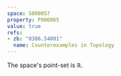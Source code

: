 ```yaml
---
space: S000057
property: P000065
value: true
refs:
- zb: "0386.54001"
  name: Counterexamples in Topology
---
```


The space's point-set is $\mathbb R$.
